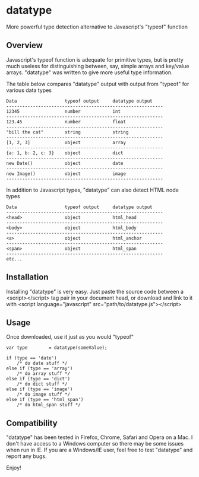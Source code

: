 datatype
========

More powerful type detection alternative to Javascript's "typeof" function

Overview
-
Javascript's typeof function is adequate for primitive types, but is pretty much useless for distinguishing between, say, simple arrays and key/value arrays. "datatype" was written to give more useful type information.

The table below compares "datatype" output with output from "typeof" for various data types

```
Data                  typeof output     datatype output
-----------------------------------------------------------
12345                 number            int
-----------------------------------------------------------
123.45                number            float
-----------------------------------------------------------
"bill the cat"        string            string
-----------------------------------------------------------
[1, 2, 3]             object            array
-----------------------------------------------------------
{a: 1, b: 2, c: 3}    object            dict
-----------------------------------------------------------
new Date()            object            date
-----------------------------------------------------------
new Image()           object            image
-----------------------------------------------------------
```

In addition to Javascript types, "datatype" can also detect
HTML node types

```
Data                  typeof output     datatype output
-----------------------------------------------------------
<head>                object            html_head
-----------------------------------------------------------
<body>                object            html_body
-----------------------------------------------------------
<a>                   object            html_anchor
-----------------------------------------------------------
<span>                object            html_span
-----------------------------------------------------------
etc...
```

Installation
-
Installing "datatype" is very easy. Just paste the source code between a &lt;script&gt;&lt;/script&gt; tag pair in your document head, or download and link to it with &lt;script language="javascript" src="path/to/datatype.js"&gt;&lt;/script&gt;


Usage
-
Once downloaded, use it just as you would "typeof"

```
var type		= datatype(someValue);

if (type == 'date')
	/* do date stuff */
else if (type == 'array')
	/* do array stuff */
else if (type == 'dict')
	/* do dict stuff */
else if (type == 'image')
	/* do image stuff */
else if (type == 'html_span')
	/* do html_span stuff */
```

Compatibility
-
"datatype" has been tested in Firefox, Chrome, Safari and Opera on a Mac. I don't have access to a Windows computer so there may be some issues when run in IE. If you are a Windows/IE user, feel free to test "datatype" and report any bugs.

Enjoy!
